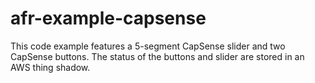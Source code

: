 # afr-example-capsense
This code example features a 5-segment CapSense slider and two CapSense buttons. The status of the buttons and slider are stored in an AWS thing shadow.
